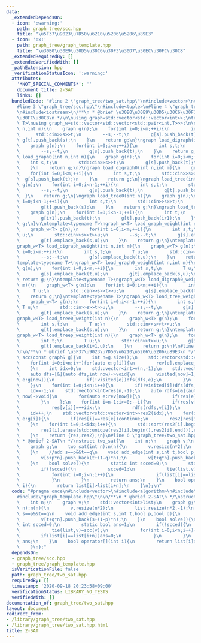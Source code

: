 ```yaml
---
data:
  _extendedDependsOn:
  - icon: ':warning:'
    path: graph_tree/scc.hpp
    title: "\u5F37\u9023\u7D50\u6210\u5206\u5206\u89E3"
  - icon: ':x:'
    path: graph_tree/graph_template.hpp
    title: "\u30B0\u30E9\u30D5\u30C6\u30F3\u30D7\u30EC\u30FC\u30C8"
  _extendedRequiredBy: []
  _extendedVerifiedWith: []
  _pathExtension: hpp
  _verificationStatusIcon: ':warning:'
  attributes:
    '*NOT_SPECIAL_COMMENTS*': ''
    document_title: 2-SAT
    links: []
  bundledCode: "#line 2 \"graph_tree/two_sat.hpp\"\n#include<vector>\n#include<algorithm>\n\
    #line 3 \"graph_tree/scc.hpp\"\n#include<tuple>\n#line 4 \"graph_tree/graph_template.hpp\"\
    \n#include<iostream>\n/**\n * @brief \u30B0\u30E9\u30D5\u30C6\u30F3\u30D7\u30EC\
    \u30FC\u30C8\n */\n\nusing graph=std::vector<std::vector<int>>;\ntemplate<typename\
    \ T>\nusing graph_w=std::vector<std::vector<std::pair<int,T>>>;\n\ngraph load_graph(int\
    \ n,int m){\n    graph g(n);\n    for(int i=0;i<m;++i){\n        int s,t;\n  \
    \      std::cin>>s>>t;\n        --s;--t;\n        g[s].push_back(t);\n       \
    \ g[t].push_back(s);\n    }\n    return g;\n}\ngraph load_digraph(int n,int m){\n\
    \    graph g(n);\n    for(int i=0;i<m;++i){\n        int s,t;\n        std::cin>>s>>t;\n\
    \        --s;--t;\n        g[s].push_back(t);\n    }\n    return g;\n}\ngraph\
    \ load_graph0(int n,int m){\n    graph g(n);\n    for(int i=0;i<m;++i){\n    \
    \    int s,t;\n        std::cin>>s>>t;\n        g[s].push_back(t);\n        g[t].push_back(s);\n\
    \    }\n    return g;\n}\ngraph load_digraph0(int n,int m){\n    graph g(n);\n\
    \    for(int i=0;i<m;++i){\n        int s,t;\n        std::cin>>s>>t;\n      \
    \  g[s].push_back(t);\n    }\n    return g;\n}\ngraph load_tree(int n){\n    graph\
    \ g(n);\n    for(int i=0;i<n-1;++i){\n        int s,t;\n        std::cin>>s>>t;\n\
    \        --s;--t;\n        g[s].push_back(t);\n        g[t].push_back(s);\n  \
    \  }\n    return g;\n}\ngraph load_tree0(int n){\n    graph g(n);\n    for(int\
    \ i=0;i<n-1;++i){\n        int s,t;\n        std::cin>>s>>t;\n        g[s].push_back(t);\n\
    \        g[t].push_back(s);\n    }\n    return g;\n}\ngraph load_treep(int n){\n\
    \    graph g(n);\n    for(int i=0;i<n-1;++i){\n        int t;\n        std::cin>>t;\n\
    \        g[i+1].push_back(t);\n        g[t].push_back(i+1);\n    }\n    return\
    \ g;\n}\n\ntemplate<typename T>\ngraph_w<T> load_graph_weight(int n,int m){\n\
    \    graph_w<T> g(n);\n    for(int i=0;i<m;++i){\n        int s,t;\n        T\
    \ u;\n        std::cin>>s>>t>>u;\n        --s;--t;\n        g[s].emplace_back(t,u);\n\
    \        g[t].emplace_back(s,u);\n    }\n    return g;\n}\ntemplate<typename T>\n\
    graph_w<T> load_digraph_weight(int n,int m){\n    graph_w<T> g(n);\n    for(int\
    \ i=0;i<m;++i){\n        int s,t;\n        T u;\n        std::cin>>s>>t>>u;\n\
    \        --s;--t;\n        g[s].emplace_back(t,u);\n    }\n    return g;\n}\n\
    template<typename T>\ngraph_w<T> load_graph0_weight(int n,int m){\n    graph_w<T>\
    \ g(n);\n    for(int i=0;i<m;++i){\n        int s,t;\n        T u;\n        std::cin>>s>>t>>u;\n\
    \        g[s].emplace_back(t,u);\n        g[t].emplace_back(s,u);\n    }\n   \
    \ return g;\n}\ntemplate<typename T>\ngraph_w<T> load_digraph0_weight(int n,int\
    \ m){\n    graph_w<T> g(n);\n    for(int i=0;i<m;++i){\n        int s,t;\n   \
    \     T u;\n        std::cin>>s>>t>>u;\n        g[s].emplace_back(t,u);\n    }\n\
    \    return g;\n}\ntemplate<typename T>\ngraph_w<T> load_tree_weight(int n){\n\
    \    graph_w<T> g(n);\n    for(int i=0;i<n-1;++i){\n        int s,t;\n       \
    \ T u;\n        std::cin>>s>>t>>u;\n        --s;--t;\n        g[s].emplace_back(t,u);\n\
    \        g[t].emplace_back(s,u);\n    }\n    return g;\n}\ntemplate<typename T>\n\
    graph_w<T> load_tree0_weight(int n){\n    graph_w<T> g(n);\n    for(int i=0;i<n-1;++i){\n\
    \        int s,t;\n        T u;\n        std::cin>>s>>t>>u;\n        g[s].emplace_back(t,u);\n\
    \        g[t].emplace_back(s,u);\n    }\n    return g;\n}\ntemplate<typename T>\n\
    graph_w<T> load_treep_weight(int n){\n    graph_w<T> g(n);\n    for(int i=0;i<n-1;++i){\n\
    \        int t;\n        T u;\n        std::cin>>t>>u;\n        g[i+1].emplace_back(t,u);\n\
    \        g[t].emplace_back(i+1,u);\n    }\n    return g;\n}\n#line 6 \"graph_tree/scc.hpp\"\
    \n\n/**\n * @brief \u5F37\u9023\u7D50\u6210\u5206\u5206\u89E3\n */\n\nstd::pair<std::vector<int>,graph>\
    \ scc(const graph& g){\n    int n=g.size();\n    std::vector<std::vector<int>>rev(n);\n\
    \    for(int i=0;i<n;i++)for(auto e:g[i]){\n        rev[e].emplace_back(i);\n\
    \    }\n    int idx=0;\n    std::vector<int>v(n,-1);\n    std::vector<bool>visited(n,0);\n\
    \    auto dfs=[&](auto dfs,int now)->void{\n        visited[now]=1;\n        for(auto\
    \ e:g[now]){\n            if(!visited[e])dfs(dfs,e);\n        }\n        v[idx++]=now;\n\
    \    };\n    for(int i=0;i<n;i++){\n        if(!visited[i])dfs(dfs,i);\n    }\n\
    \    idx=-1;\n    std::vector<int>res(n,-1);\n    auto rdfs=[&](auto rdfs,int\
    \ now)->void{\n        for(auto e:rev[now]){\n            if(res[e]==-1)res[e]=idx,rdfs(rdfs,e);\n\
    \        }\n    };\n    for(int i=n-1;i>=0;--i){\n        if(res[v[i]]==-1){\n\
    \            res[v[i]]=++idx;\n            rdfs(rdfs,v[i]);\n        }\n    }\n\
    \    idx++;\n    std::vector<std::vector<int>>res2(idx);\n    for(int i=0;i<n;i++)for(auto\
    \ e:g[i]){\n        if(res[i]==res[e])continue;\n        res2[res[i]].push_back(res[e]);\n\
    \    }\n    for(int i=0;i<idx;i++){\n        std::sort(res2[i].begin(),res2[i].end());\n\
    \        res2[i].erase(std::unique(res2[i].begin(),res2[i].end()),res2[i].end());\n\
    \    }\n    return {res,res2};\n}\n#line 6 \"graph_tree/two_sat.hpp\"\n\n/**\n\
    \ * @brief 2-SAT\n */\nstruct two_sat{\n    int n;\n    graph v;\n    std::vector<int>list;\n\
    \    graph g;\n    two_sat(int n):n(n){\n        v.resize(n*2);\n        list.resize(n*2,-1);\n\
    \    }\n    //add s==p&&t==q\n    void add_edge(int s,int t,bool p,bool q){\n\
    \        v[s+p*n].push_back(t+(1-q)*n);\n        v[t+q*n].push_back(s+(1-p)*n);\n\
    \    }\n    bool solve(){\n        static int scced=0;\n        static bool ans=1;\n\
    \        if(!scced){\n            scced=1;\n            tie(list,v)=scc(v);\n\
    \            for(int i=0;i<n;i++){\n                if(list[i]==list[i+n])ans=0;\n\
    \            }\n        }\n        return ans;\n    }\n    bool operator[](int\
    \ i){\n        return list[i]>list[i+n];\n    }\n};\n"
  code: "#pragma once\n#include<vector>\n#include<algorithm>\n#include\"scc.hpp\"\n\
    #include\"graph_template.hpp\"\n\n/**\n * @brief 2-SAT\n */\nstruct two_sat{\n\
    \    int n;\n    graph v;\n    std::vector<int>list;\n    graph g;\n    two_sat(int\
    \ n):n(n){\n        v.resize(n*2);\n        list.resize(n*2,-1);\n    }\n    //add\
    \ s==p&&t==q\n    void add_edge(int s,int t,bool p,bool q){\n        v[s+p*n].push_back(t+(1-q)*n);\n\
    \        v[t+q*n].push_back(s+(1-p)*n);\n    }\n    bool solve(){\n        static\
    \ int scced=0;\n        static bool ans=1;\n        if(!scced){\n            scced=1;\n\
    \            tie(list,v)=scc(v);\n            for(int i=0;i<n;i++){\n        \
    \        if(list[i]==list[i+n])ans=0;\n            }\n        }\n        return\
    \ ans;\n    }\n    bool operator[](int i){\n        return list[i]>list[i+n];\n\
    \    }\n};"
  dependsOn:
  - graph_tree/scc.hpp
  - graph_tree/graph_template.hpp
  isVerificationFile: false
  path: graph_tree/two_sat.hpp
  requiredBy: []
  timestamp: '2020-09-18 20:23:58+09:00'
  verificationStatus: LIBRARY_NO_TESTS
  verifiedWith: []
documentation_of: graph_tree/two_sat.hpp
layout: document
redirect_from:
- /library/graph_tree/two_sat.hpp
- /library/graph_tree/two_sat.hpp.html
title: 2-SAT
---
```

